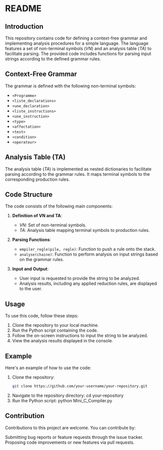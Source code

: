 # README

## Introduction
This repository contains code for defining a context-free grammar and implementing analysis procedures for a simple language. The language features a set of non-terminal symbols (*VN*) and an analysis table (*TA*) to facilitate parsing. The provided code includes functions for parsing input strings according to the defined grammar rules.

## Context-Free Grammar
The grammar is defined with the following non-terminal symbols:
- `<Programme>`
- `<liste_declarations>`
- `<une_declaration>`
- `<liste_instructions>`
- `<une_instruction>`
- `<type>`
- `<affectation>`
- `<test>`
- `<condition>`
- `<operateur>`

## Analysis Table (TA)
The analysis table (*TA*) is implemented as nested dictionaries to facilitate parsing according to the grammar rules. It maps terminal symbols to the corresponding production rules.

## Code Structure
The code consists of the following main components:

1. **Definition of VN and TA**: 
   - *VN*: Set of non-terminal symbols.
   - *TA*: Analysis table mapping terminal symbols to production rules.

2. **Parsing Functions**:
   - `empiler_regle(pile, regle)`: Function to push a rule onto the stack.
   - `analyse(chaine)`: Function to perform analysis on input strings based on the grammar rules.

3. **Input and Output**:
   - User input is requested to provide the string to be analyzed.
   - Analysis results, including any applied reduction rules, are displayed to the user.

## Usage
To use this code, follow these steps:
1. Clone the repository to your local machine.
2. Run the Python script containing the code.
3. Follow the on-screen instructions to input the string to be analyzed.
4. View the analysis results displayed in the console.

## Example
Here's an example of how to use the code:
1. Clone the repository:
   ```bash
   git clone https://github.com/your-username/your-repository.git
2. Navigate to the repository directory:
cd your-repository
3. Run the Python script:
python Mini_C_Compiler.py

## Contribution
Contributions to this project are welcome. You can contribute by:

Submitting bug reports or feature requests through the issue tracker.
Proposing code improvements or new features via pull requests.
